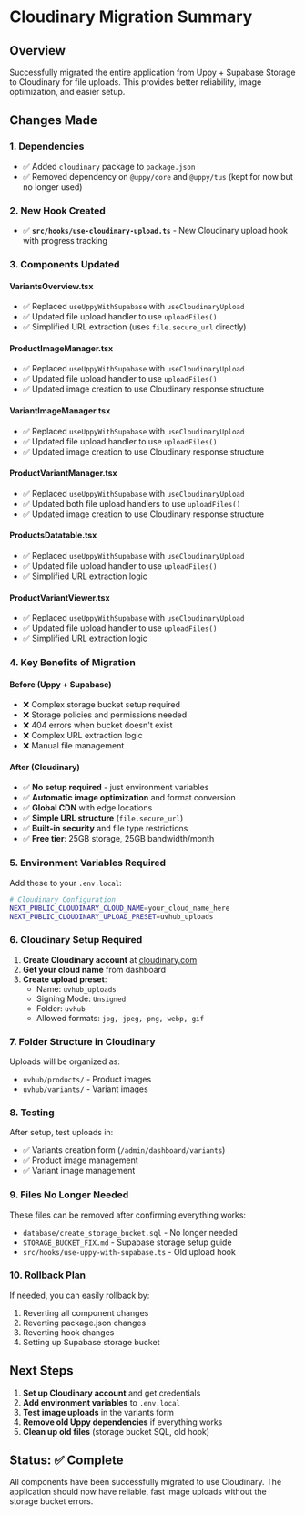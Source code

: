 # Cloudinary Migration Summary

## Overview
Successfully migrated the entire application from Uppy + Supabase Storage to Cloudinary for file uploads. This provides better reliability, image optimization, and easier setup.

## Changes Made

### 1. Dependencies
- ✅ Added `cloudinary` package to `package.json`
- ✅ Removed dependency on `@uppy/core` and `@uppy/tus` (kept for now but no longer used)

### 2. New Hook Created
- ✅ **`src/hooks/use-cloudinary-upload.ts`** - New Cloudinary upload hook with progress tracking

### 3. Components Updated

#### VariantsOverview.tsx
- ✅ Replaced `useUppyWithSupabase` with `useCloudinaryUpload`
- ✅ Updated file upload handler to use `uploadFiles()`
- ✅ Simplified URL extraction (uses `file.secure_url` directly)

#### ProductImageManager.tsx
- ✅ Replaced `useUppyWithSupabase` with `useCloudinaryUpload`
- ✅ Updated file upload handler to use `uploadFiles()`
- ✅ Updated image creation to use Cloudinary response structure

#### VariantImageManager.tsx
- ✅ Replaced `useUppyWithSupabase` with `useCloudinaryUpload`
- ✅ Updated file upload handler to use `uploadFiles()`
- ✅ Updated image creation to use Cloudinary response structure

#### ProductVariantManager.tsx
- ✅ Replaced `useUppyWithSupabase` with `useCloudinaryUpload`
- ✅ Updated both file upload handlers to use `uploadFiles()`
- ✅ Updated image creation to use Cloudinary response structure

#### ProductsDatatable.tsx
- ✅ Replaced `useUppyWithSupabase` with `useCloudinaryUpload`
- ✅ Updated file upload handler to use `uploadFiles()`
- ✅ Simplified URL extraction logic

#### ProductVariantViewer.tsx
- ✅ Replaced `useUppyWithSupabase` with `useCloudinaryUpload`
- ✅ Updated file upload handler to use `uploadFiles()`
- ✅ Simplified URL extraction logic

### 4. Key Benefits of Migration

#### Before (Uppy + Supabase)
- ❌ Complex storage bucket setup required
- ❌ Storage policies and permissions needed
- ❌ 404 errors when bucket doesn't exist
- ❌ Complex URL extraction logic
- ❌ Manual file management

#### After (Cloudinary)
- ✅ **No setup required** - just environment variables
- ✅ **Automatic image optimization** and format conversion
- ✅ **Global CDN** with edge locations
- ✅ **Simple URL structure** (`file.secure_url`)
- ✅ **Built-in security** and file type restrictions
- ✅ **Free tier**: 25GB storage, 25GB bandwidth/month

### 5. Environment Variables Required

Add these to your `.env.local`:

```bash
# Cloudinary Configuration
NEXT_PUBLIC_CLOUDINARY_CLOUD_NAME=your_cloud_name_here
NEXT_PUBLIC_CLOUDINARY_UPLOAD_PRESET=uvhub_uploads
```

### 6. Cloudinary Setup Required

1. **Create Cloudinary account** at [cloudinary.com](https://cloudinary.com)
2. **Get your cloud name** from dashboard
3. **Create upload preset**:
   - Name: `uvhub_uploads`
   - Signing Mode: `Unsigned`
   - Folder: `uvhub`
   - Allowed formats: `jpg, jpeg, png, webp, gif`

### 7. Folder Structure in Cloudinary

Uploads will be organized as:
- `uvhub/products/` - Product images
- `uvhub/variants/` - Variant images

### 8. Testing

After setup, test uploads in:
- ✅ Variants creation form (`/admin/dashboard/variants`)
- ✅ Product image management
- ✅ Variant image management

### 9. Files No Longer Needed

These files can be removed after confirming everything works:
- `database/create_storage_bucket.sql` - No longer needed
- `STORAGE_BUCKET_FIX.md` - Supabase storage setup guide
- `src/hooks/use-uppy-with-supabase.ts` - Old upload hook

### 10. Rollback Plan

If needed, you can easily rollback by:
1. Reverting all component changes
2. Reverting package.json changes
3. Reverting hook changes
4. Setting up Supabase storage bucket

## Next Steps

1. **Set up Cloudinary account** and get credentials
2. **Add environment variables** to `.env.local`
3. **Test image uploads** in the variants form
4. **Remove old Uppy dependencies** if everything works
5. **Clean up old files** (storage bucket SQL, old hook)

## Status: ✅ Complete

All components have been successfully migrated to use Cloudinary. The application should now have reliable, fast image uploads without the storage bucket errors.
